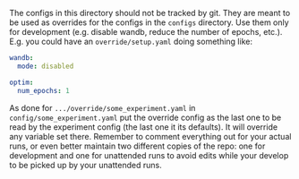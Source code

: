 The configs in this directory should not be tracked by git.
They are meant to be used as overrides for the configs in the `configs` directory.
Use them only for development (e.g. disable wandb, reduce the number of epochs, etc.).
E.g. you could have an `override/setup.yaml` doing something like:
```yaml
wandb:
  mode: disabled

optim:
  num_epochs: 1
```

As done for `.../override/some_experiment.yaml` in `config/some_experiment.yaml`
put the override config as the last one to be read by the experiment config (the last one it its defaults).
It will override any variable set there.
Remember to comment everything out for your actual runs, or even better maintain two
different copies of the repo: one for development and one for unattended runs to avoid edits
while your develop to be picked up by your unattended runs.

